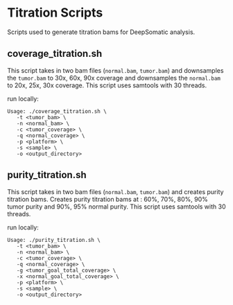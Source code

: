 # Titration Scripts
Scripts used to generate titration bams for DeepSomatic analysis. 

## coverage_titration.sh
This script takes in two bam files (`normal.bam`, `tumor.bam`) and downsamples the `tumor.bam` to 30x, 60x, 90x coverage and downsamples the `normal.bam` to 20x, 25x, 30x coverage.
This script uses samtools with 30 threads.

run locally:
```
Usage: ./coverage_titration.sh \
   -t <tumor_bam> \
   -n <normal_bam> \
   -c <tumor_coverage> \
   -q <normal_coverage> \
   -p <platform> \
   -s <sample> \
   -o <output_directory> 
```

## purity_titration.sh
This script takes in two bam files  (`normal.bam`, `tumor.bam`) and creates purity titration bams.
Creates purity titration bams at : 60%, 70%, 80%, 90% tumor purity and 90%, 95% normal purity.
This script uses samtools with 30 threads.

run locally:
```
Usage: ./purity_titration.sh \
   -t <tumor_bam> \
   -n <normal_bam> \
   -c <tumor_coverage> \
   -q <normal_coverage> \
   -g <tumor_goal_total_coverage> \
   -x <normal_goal_total_coverage> \
   -p <platform> \
   -s <sample> \
   -o <output_directory>
```
